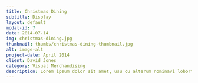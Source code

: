 ```yaml
---
title: Christmas Dining
subtitle: Display
layout: default
modal-id: 7
date: 2014-07-14
img: christmas-dining.jpg
thumbnail: thumbs/christmas-dining-thumbnail.jpg
alt: image-alt
project-date: April 2014
client: David Jones
category: Visual Merchandising
description: Lorem ipsum dolor sit amet, usu cu alterum nominavi lobortis.
---
```

